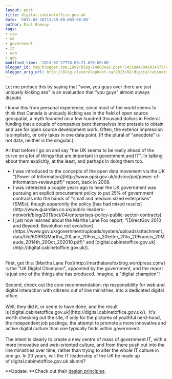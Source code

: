 ```yaml
---
layout: post
title: digital.cabinetoffice.gov.uk
date: '2013-02-26T12:59:00.003-08:00'
author: Paul Ramsey
tags:
- cio
- uk
- government
- it
- web
- gds
modified_time: '2013-02-27T10:03:21.620-08:00'
blogger_id: tag:blogger.com,1999:blog-14903426.post-5431894704303437370
blogger_orig_url: http://blog.cleverelephant.ca/2013/02/digitalcabinetofficegovuk.html
---
```


Let me preface this by saying that "wow, you guys over there are just uniquely kicking ass" is an evaluation that "you guys" almost always dispute.

I know this from personal experience, since most of the world seems to think that Canada is uniquely kicking ass in the field of open source geospatial, a myth founded on a few hundred thousand dollars in Federal funding that a couple of companies bent themselves into pretzels to obtain and use for open source development work. Often, the exterior impression is simplistic, or only takes in one data point. (If the plural of "anecdote" is not data, neither is the singular.)

All that before I go on and say "the UK seems to be really ahead of the curve on a lot of things that are important in government and IT". In talking about them explicitly, at the least, and perhaps in doing them too.

<ul><li>I was introduced to the concepts of the open data movement via the UK "[Power of Information](http://www.opsi.gov.uk/advice/poi/power-of-information-review.pdf)" report, back in 2008.</li><li>I was interested a couple years ago to hear the UK government was pursuing an explicit procurement policy to put 25% of government contracts into the hands of "small and medium sized enterprises" (SMEs), though apparently the policy [has had mixed results](http://www.guardian.co.uk/public-leaders-network/blog/2011/oct/04/enterprises-policy-public-sector-contracts).</li><li>I just now learned about the Martha Lane Fox report, "[DirectGov 2010 and Beyond: Revolution not evolution](https://www.gov.uk/government/uploads/system/uploads/attachment_data/file/60993/Martha_20Lane_20Fox_s_20letter_20to_20Francis_20Maude_2014th_20Oct_202010.pdf)" and&nbsp;[digital.cabinetoffice.gov.uk](http://digital.cabinetoffice.gov.uk/).</li></ul><div><br />First, get this: [Martha Lane Fox](http://marthalanefoxblog.wordpress.com/) is the "UK Digital Champion", appointed by the government, and the report is just one of the things she has produced. Imagine, a "digital champion"!</div><div><br /></div><div>Second, check out the core recommendation: rip responsibility for web and digital interaction with citizens out of line ministries, into a dedicated digital office.</div><div><br /></div><div>Well, they did it, or seem to have done, and the result is&nbsp;[digital.cabinetoffice.gov.uk](http://digital.cabinetoffice.gov.uk/). &nbsp;It's worth checking out the site, if only for the pictures of youthful nerd-hood, the independent job postings, the attempt to promote a more innovative and active digital culture than one typically finds within government.</div><div><br /></div><div>The intent is clearly to create a new centre of mass of government IT, with a more innovative and web-oriented culture, and from there push out into the line ministries over time, rather than trying to alter the whole IT culture in one go. In 20 years, will the IT leadership of the UK be made up of&nbsp;digital.cabinetoffice.gov.uk alumni?

**Update: **Check out their [design principles](https://www.gov.uk/designprinciples).

<br /></div>